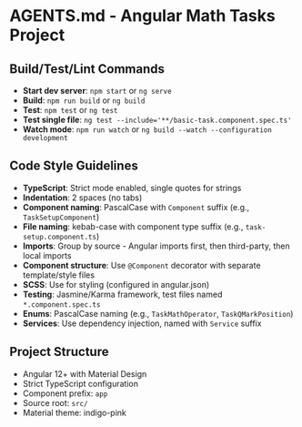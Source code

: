 # AGENTS.md - Angular Math Tasks Project

## Build/Test/Lint Commands
- **Start dev server**: `npm start` or `ng serve`
- **Build**: `npm run build` or `ng build`
- **Test**: `npm test` or `ng test`
- **Test single file**: `ng test --include='**/basic-task.component.spec.ts'`
- **Watch mode**: `npm run watch` or `ng build --watch --configuration development`

## Code Style Guidelines
- **TypeScript**: Strict mode enabled, single quotes for strings
- **Indentation**: 2 spaces (no tabs)
- **Component naming**: PascalCase with `Component` suffix (e.g., `TaskSetupComponent`)
- **File naming**: kebab-case with component type suffix (e.g., `task-setup.component.ts`)
- **Imports**: Group by source - Angular imports first, then third-party, then local imports
- **Component structure**: Use `@Component` decorator with separate template/style files
- **SCSS**: Use for styling (configured in angular.json)
- **Testing**: Jasmine/Karma framework, test files named `*.component.spec.ts`
- **Enums**: PascalCase naming (e.g., `TaskMathOperator`, `TaskQMarkPosition`)
- **Services**: Use dependency injection, named with `Service` suffix

## Project Structure
- Angular 12+ with Material Design
- Strict TypeScript configuration
- Component prefix: `app`
- Source root: `src/`
- Material theme: indigo-pink